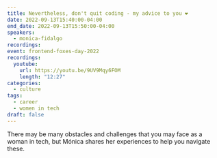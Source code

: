 ```yaml
---
title: Nevertheless, don't quit coding - my advice to you ❤️
date: 2022-09-13T15:40:00-04:00
end_date: 2022-09-13T15:50:00-04:00
speakers:
  - monica-fidalgo
recordings:
event: frontend-foxes-day-2022
recordings:
  youtube:
    url: https://youtu.be/9UV9Mqy6FOM
    length: "12:27"
categories:
  - culture
tags:
  - career
  - women in tech
draft: false
---
```


There may be many obstacles and challenges that you may face as a woman in tech, but Mónica shares her experiences to help you navigate these.
